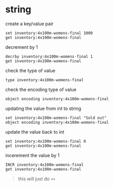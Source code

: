 # string

create a key/value pair
```redis
set inventory:4x100m-womens-final 1000
get inventory:4x100m-womens-final
```

decrement by 1
```redis
decrby inventory:4x100m-womens-final 1
get inventory:4x100m-womens-final
```

check the type of value
```redis
type inventory:4x100m-womens-final
```

check the encoding type of value
```redis
object encoding inventory:4x100m-womens-final
```

updating the value from int to string
```redis
set inventory:4x100m-womens-final "Sold out"
object encoding inventory:4x100m-womens-final
```

update the value back to int
```redis
set inventory:4x100m-womens-final 0
get inventory:4x100m-womens-final
```

incerement the value by 1
```redis
INCR inventory:4x100m-womens-final
get inventory:4x100m-womens-final
```
> this will just do `++`
